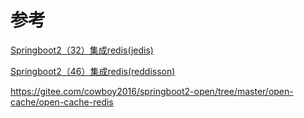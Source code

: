 # 参考
[Springboot2（32）集成redis(jedis)](https://blog.csdn.net/cowbin2012/article/details/86376105)

[Springboot2（46）集成redis(reddisson)]( https://blog.csdn.net/cowbin2012/article/details/89707301 )

https://gitee.com/cowboy2016/springboot2-open/tree/master/open-cache/open-cache-redis

